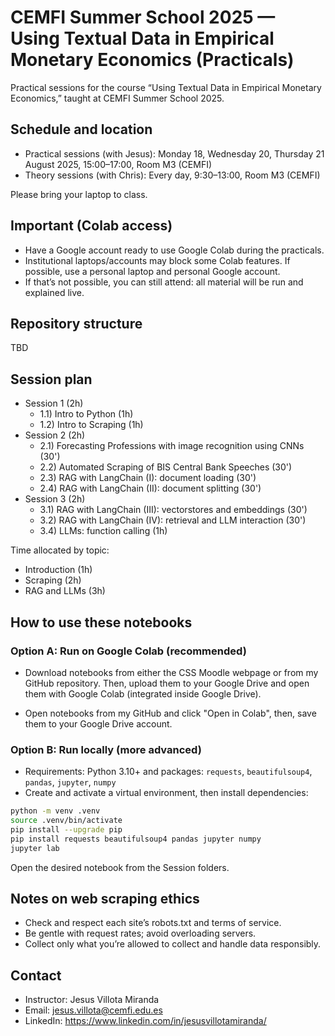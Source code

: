 
# CEMFI Summer School 2025 — Using Textual Data in Empirical Monetary Economics (Practicals)

Practical sessions for the course “Using Textual Data in Empirical Monetary Economics,” taught at CEMFI Summer School 2025.

## Schedule and location

- Practical sessions (with Jesus): Monday 18, Wednesday 20, Thursday 21 August 2025, 15:00–17:00, Room M3 (CEMFI)
- Theory sessions (with Chris): Every day, 9:30–13:00, Room M3 (CEMFI)

Please bring your laptop to class.

## Important (Colab access)

- Have a Google account ready to use Google Colab during the practicals.
- Institutional laptops/accounts may block some Colab features. If possible, use a personal laptop and personal Google account.
- If that’s not possible, you can still attend: all material will be run and explained live.

## Repository structure

TBD

## Session plan

- Session 1 (2h)
  - 1.1) Intro to Python (1h)
  - 1.2) Intro to Scraping (1h)
- Session 2 (2h)
  - 2.1) Forecasting Professions with image recognition using CNNs (30')
  - 2.2) Automated Scraping of BIS Central Bank Speeches (30')
  - 2.3) RAG with LangChain (I): document loading (30')
  - 2.4) RAG with LangChain (II): document splitting (30')
- Session 3 (2h)
  - 3.1) RAG with LangChain (III): vectorstores and embeddings (30')
  - 3.2) RAG with LangChain (IV): retrieval and LLM interaction (30')
  - 3.4) LLMs: function calling (1h)


Time allocated by topic:
- Introduction (1h)
- Scraping (2h)
- RAG and LLMs (3h)

## How to use these notebooks

### Option A: Run on Google Colab (recommended)

- Download notebooks from either the CSS Moodle webpage or from my GitHub repository. Then, upload them  to your Google Drive and open them with Google Colab (integrated inside Google Drive).

- Open notebooks from my GitHub and click "Open in Colab", then, save them to your Google Drive account.

### Option B: Run locally (more advanced)

- Requirements: Python 3.10+ and packages: `requests`, `beautifulsoup4`, `pandas`, `jupyter`, `numpy`
- Create and activate a virtual environment, then install dependencies:

```bash
python -m venv .venv
source .venv/bin/activate
pip install --upgrade pip
pip install requests beautifulsoup4 pandas jupyter numpy
jupyter lab
```

Open the desired notebook from the Session folders.

## Notes on web scraping ethics

- Check and respect each site’s robots.txt and terms of service.
- Be gentle with request rates; avoid overloading servers.
- Collect only what you’re allowed to collect and handle data responsibly.

## Contact

- Instructor: Jesus Villota Miranda
- Email: jesus.villota@cemfi.edu.es
- LinkedIn: https://www.linkedin.com/in/jesusvillotamiranda/

